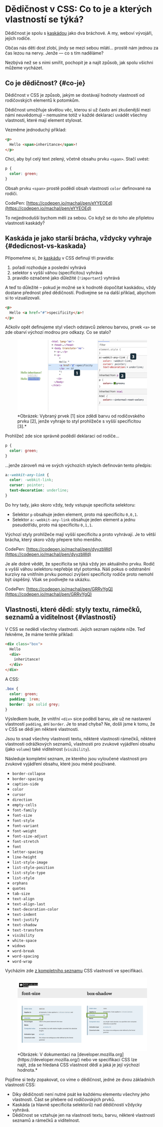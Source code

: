 # Dědičnost v CSS: Co to je a kterých vlastností se týká?

Dědičnost je spolu s [kaskádou](css-kaskada.md) jako dva bráchové. A my, weboví vývojáři, jejich rodiče.

Občas nás děti dost zlobí, jindy se mezi sebou mlátí… prostě nám jednou za čas lezou na nervy. Jenže — co s tím naděláme?

 Nezbývá než se s nimi smířit, pochopit je a najít způsob, jak spolu všichni můžeme vycházet.

## Co je dědičnost? {#co-je}

Dědičnost v CSS je způsob, jakým se dostávají hodnoty vlastností od rodičovských elementů k potomkům.

<!-- AdSnippet -->

Dědičnost umožňuje skvělou věc, kterou si už často ani zkušenější mezi námi neuvědomují – nemusíme totiž v každé deklaraci uvádět všechny vlastnosti, které mají element stylovat.

Vezměme jednoduchý příklad:

```html
<p>
  Hello <span>inheritance</span>!
</p>
```

Chci, aby byl celý text zelený, včetně obsahu prvku `<span>`. Stačí uvést:

```css
p {
  color: green;
}
```

Obsah prvku `<span>` prostě podědí obsah vlastnosti `color` definované na rodiči.

CodePen: [https://codepen.io/machal/pen/eYYEOEd](https://codepen.io/machal/pen/eYYEOEd)

To nejjednodušší bychom měli za sebou. Co když se do toho ale připletou vlastnosti kaskády?

## Kaskáda je jako starší brácha, vždycky vyhraje {#dedicnost-vs-kaskada}

Připomeňme si, že [kaskádu](css-kaskada.md) v CSS definují tři pravidla:

1. pořadí rozhoduje a poslední vyhrává
2. selektor s vyšší váhou (specificitou) vyhrává
3. pravidlo označené jako důležité (`!important`) vyhrává

A teď to důležité – pokud je možné se k hodnotě dopočítat kaskádou, vždy dostane přednost před dědičností. Podívejme se na další příklad, abychom si to vizualizovali.

```html
<p>
  Hello <a href="#">specificity</a>!
</p>
```

Ačkoliv opět definujeme styl všech odstavců zelenou barvou, prvek `<a>` se zde obarví výchozí modrou pro odkazy. Co se stalo?

<figure>
<img src="../dist/images/original/css-dedicnost-specificita.png" alt="">
<figcaption markdown="1">
*Obrázek: Vybraný prvek [1] sice zdědí barvu od rodičovského prvku [2], jenže vyhraje to styl prohlížeče s vyšší specificitou [3].*
</figcaption>
</figure>

Prohlížeč zde sice správně podědil deklaraci od rodiče…

```css
p {
  color: green;
}
```

…jenže zároveň má ve svých výchozích stylech definován tento předpis:

```css
a:-webkit-any-link {
  color: -webkit-link;
  cursor: pointer;
  text-decoration: underline;
}
```

Do hry tady, jako skoro vždy, tedy vstupuje specificita selektoru:

* Selektor `p` obsahuje jeden element, proto má specificitu `0,0,1`.
* Selektor `a:-webkit-any-link` obsahuje jeden element a jednu pseudotřídu, proto má specificitu `0,1,1`.

Výchozí styly prohlížeče mají vyšší specificitu a proto vyhrávají. Je to větší brácha, který skoro vždy přepere toho menšího.

CodePen: [https://codepen.io/machal/pen/dyyzbWd](https://codepen.io/machal/pen/dyyzbWd)

Je ale dobré vědět, že specificita se týká vždy jen aktuálního prvku. Rodič s vyšší váhou selektoru nepřebije styl potomka. Náš pokus o odstranění kurzívy na vnitřním prvku pomocí zvýšení specificity rodiče proto nemohl být úspěšný. Však se podívejte na ukázku.

CodePen: [https://codepen.io/machal/pen/GRRvYgQ](https://codepen.io/machal/pen/GRRvYgQ)

## Vlastnosti, které dědí: styly textu, rámečků, seznamů a viditelnost {#vlastnosti}

V CSS se nedědí všechny vlastnosti. Jejich seznam najdete níže. Teď řekněme, že máme tenhle příklad:

```html
<div class="box">
  Hello
  <div>
    inheritance!
  </div>
</div>
```

A CSS:

```css
.box {
  color: green;
  padding: 1rem;
  border: 1px solid grey;
}
```

Výsledkem bude, že vnitřní `<div>` sice podědí barvu, ale už ne nastavení vlastností `padding`, ani `border`. Je to snad chyba? Ne, došli jsme k tomu, že v CSS se dědí jen některé vlastnosti.

Jsou to snad všechny vlastnosti textu, některé vlastnosti rámečků, některé vlastnosti odrážkových seznamů, vlastnosti pro zvukové vyjádření obsahu (jako `volume`) také viditelnost (`visibility`).

<!-- AdSnippet -->

Následuje kompletní seznam, ze kterého jsou vyloučené vlastnosti pro zvukové vyjádření obsahu, které jsou méně používané.

* `border-collapse`
* `border-spacing`
* `caption-side`
* `color`
* `cursor`
* `direction`
* `empty-cells`
* `font-family`
* `font-size`
* `font-style`
* `font-variant`
* `font-weight`
* `font-size-adjust`
* `font-stretch`
* `font`
* `letter-spacing`
* `line-height`
* `list-style-image`
* `list-style-position`
* `list-style-type`
* `list-style`
* `orphans`
* `quotes`
* `tab-size`
* `text-align`
* `text-align-last`
* `text-decoration-color`
* `text-indent`
* `text-justify`
* `text-shadow`
* `text-transform`
* `visibility`
* `white-space`
* `widows`
* `word-break`
* `word-spacing`
* `word-wrap`

Vycházím zde [z kompletního seznamu](https://www.w3.org/TR/CSS21/propidx.html) CSS vlastností ve specifikaci.

<figure>
<img src="../dist/images/original/css-dedicnost-mdn.png" alt="">
<figcaption markdown="1">
*Obrázek: V dokumentaci na [developer.mozilla.org](https://developer.mozilla.org/) nebo ve specifikaci CSS lze najít, zda se hledaná CSS vlastnost dědí a jaká je její výchozí hodnota.*
</figcaption>
</figure>

Pojďme si tedy zopakovat, co víme o dědičnost, jedné ze dvou základních vlastností CSS:

* Díky dědičnosti není nutné psát ke každému elementu všechny jeho vlastnosti. Část se přebere od rodičovských prvků.
* Kaskáda (a hlavně specificita selektorů) nad dědičností vždycky vyhrává.
* Dědičnost se vztahuje jen na vlastnosti textu, barvu, některé vlastnosti seznamů a rámečků a viditelnost.

<!-- AdSnippet -->
